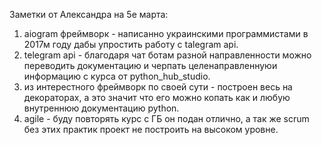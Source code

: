 Заметки от Александра на 5е марта:
1. aiogram фреймворк - написанно украинскими программистами в 2017м году дабы упростить работу с talegram api.
2. telegram api - благодаря чат ботам разной направленности можно переводить документацию и черпать целенаправленнуюи информацию с курса от python_hub_studio.
3. из интерестного фреймворк по своей сути - построен весь на декораторах, а это значит что его можно копать как и любую внутреннюю документацию python.
4. agile - буду повторять курс с ГБ он подан отлично, а так же scrum без этих практик проект не построить на высоком уровне.
